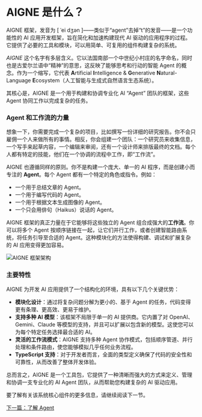 # AIGNE 是什么？

AIGNE 框架，发音为 [ ˈei dʒən ]——类似于“agent”去掉“t”的发音——是一个功能性的 AI 应用开发框架，旨在简化和加速构建现代 AI 驱动的应用程序的过程。它提供了必要的工具和模块，可以用简单、可复用的组件构建复杂的系统。

*AIGNE* 这个名字有多层含义。它以法国南部一个中世纪小村庄的名字命名，同时也是古爱尔兰语中“精神”的意思，这反映了能够思考和行动的智能 Agent 的概念。作为一个缩写，它代表 **A**rtificial **I**ntelligence & **G**enerative **N**atural-Language **E**cosystem（人工智能与生成式自然语言生态系统）。

其核心是，AIGNE 是一个用于构建和协调专业化 AI “Agent” 团队的框架，这些 Agent 协同工作以完成复杂的任务。

### Agent 和工作流的力量

想象一下，你需要完成一个复杂的项目，比如撰写一份详细的研究报告。你不会只雇佣一个人来做所有的事情。相反，你会组建一个团队：一个研究员来收集信息，一个写手来起草内容，一个编辑来审阅，还有一个设计师来排版最终的文档。每个人都有特定的技能，他们在一个协调的流程中工作，即“工作流”。

AIGNE 也遵循同样的原则。你不是构建一个庞大、单一的 AI 程序，而是创建小而专注的 **Agent**。每个 Agent 都有一个特定的角色或指令。例如：

*   一个用于总结文章的 Agent。
*   一个用于编写代码的 Agent。
*   一个用于根据文本生成图像的 Agent。
*   一个只会用俳句（Haikus）说话的 Agent。

AIGNE 框架的真正力量在于它能够将这些独立的 Agent 组合成强大的**工作流**。你可以将多个 Agent 按顺序链接在一起，让它们并行工作，或者创建智能路由系统，将任务引导至合适的 Agent。这种模块化的方法使得构建、调试和扩展复杂的 AI 应用变得更加容易。

<picture>
  <source srcset="https://raw.githubusercontent.com/AIGNE-io/aigne-framework/main/assets/aigne-framework-dark.png" media="(prefers-color-scheme: dark)">
  <source srcset="https://raw.githubusercontent.com/AIGNE-io/aigne-framework/main/assets/aigne-framework.png" media="(prefers-color-scheme: light)">
  <img src="https://raw.githubusercontent.com/AIGNE-io/aigne-framework/main/aigne-framework.png" alt="AIGNE 框架架构" />
</picture>

### 主要特性

AIGNE 为开发 AI 应用提供了一个结构化的环境，具有以下几个关键优势：

*   **模块化设计**：通过将复杂问题分解为更小的、基于 Agent 的任务，代码变得更有条理、更高效、更易于维护。
*   **支持多种 AI 模型**：该框架不局限于单一的 AI 提供商。它内置了对 OpenAI、Gemini、Claude 等模型的支持，并且可以扩展以包含新的模型。这使您可以为每个特定任务选择最合适的 AI。
*   **灵活的工作流模式**：AIGNE 支持多种 Agent 协作模式，包括顺序管道、并行处理和条件路由，使您能够模拟几乎任何业务流程。
*   **TypeScript 支持**：对于开发者而言，全面的类型定义确保了代码的安全性和可靠性，从而改善了整体开发体验。

总而言之，AIGNE 是一个工具包，它提供了一种清晰而强大的方式来定义、管理和协调一支专业化的 AI Agent 团队，从而帮助您构建复杂的 AI 驱动应用。

要了解有关该系统核心组件的更多信息，请继续阅读下一节。

[下一篇：了解 Agent](./user-guide-understanding-agents.md)